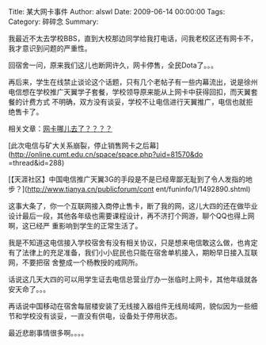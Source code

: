 Title: 某大网卡事件
Author: alswl
Date: 2009-06-14 00:00:00
Tags: 
Category: 碎碎念
Summary: 

我最近不太去学校BBS，直到大校那边同学给我打电话，问我老校区还有网卡不，我才意识到问题的严重性。

回宿舍一问，原来我们这儿也断网许久，网卡停售，全民Dota了。。。

再后来，学生在线禁止谈论这个话题，只有几个老帖子有一些内幕流出，说是徐州电信想在学校推广天翼学子套餐，学校领导原来能从上网卡中获得回扣，而天翼套餐的计费方式
不明确，双方没有谈妥，学校不让电信进行天翼推广，电信也就拒绝售卡了。

相关文章：[网卡哪儿去了？？？？](http://online.cumt.edu.cn/discuz/viewthread.php?tid=188053)

[此次电信与矿大关系崩裂，停止销售网卡之后幕](http://online.cumt.edu.cn/space/space.php?uid=81570&do
=thread&id=288)

[【天涯社区】中国电信推广天翼3G的手段是不是已经卑鄙无耻到了令人发指的地步？](http://www.tianya.cn/publicforum/cont
ent/funinfo/1/1492890.shtml)

这事大条了，你一个互联网接入商停止售卡，断了我的网，这儿大四的还在做毕业设计最后一段，其他各年级也需要课程设计，再不济打个网游，聊个QQ也得上网啊，这已经严
重影响到学生的正常生活了。

我是不知道这电信接入学校宿舍有没有相关协议，只是想来电信敢这么做，也肯定有了法律上的充足准备，我们小小屁民也只能在宿舍单机接入，期盼早日接入互联网，不要把宿
舍整成一个杨教授的戒网所。

话说这几天大四的可以用学生证去电信总营业厅办一张临时上网卡，其他年级就各安天命了。。。

再话说中国移动在宿舍每层楼安装了无线接入器组件无线局域网，貌似因为一些细节和学校没有谈妥，一直没有供电，设备处于停用状态。

最近悲剧事情很多啊。。。。

